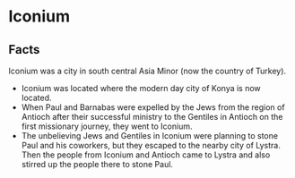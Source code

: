 # Iconium

## Facts

Iconium was a city in south central Asia Minor (now the country of Turkey).

* Iconium was located where the modern day city of Konya is now located.
* When Paul and Barnabas were expelled by the Jews from the region of Antioch after their successful ministry to the Gentiles in Antioch on the first missionary journey, they went to Iconium.
* The unbelieving Jews and Gentiles in Iconium were planning to stone Paul and his coworkers, but they escaped to the nearby city of Lystra. Then the people from Iconium and Antioch came to Lystra and also stirred up the people there to stone Paul.
